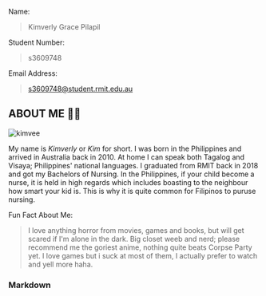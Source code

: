 Name:
>Kimverly Grace Pilapil

Student Number:
>s3609748

Email Address:
>s3609748@student.rmit.edu.au




## ABOUT ME :raising_hand_woman:

![kimvee](https://user-images.githubusercontent.com/62003066/77240397-7334d780-6c39-11ea-9b61-fd48cd3eb4d1.jpg)


My name is *Kimverly* or *Kim* for short.
I was born in the Philippines and arrived in Australia back in 2010.
At home I can speak both Tagalog and Visaya; Philippines' national languages.
I graduated from RMIT back in 2018 and got my Bachelors of Nursing.
In the Philippines, if your child become a nurse, it is held in high regards
which includes boasting to the neighbour how smart your kid is.
This is why it is quite common for Filipinos to puruse nursing.


Fun Fact About Me:
> I love anything horror from movies, games and books,
   but will get scared if I'm alone in the dark.
>Big closet weeb and nerd; please recommend me the goriest anime,
  nothing quite beats Corpse Party yet.
> I love games but i suck at most of them, I actually prefer to watch and yell more haha.








### Markdown

